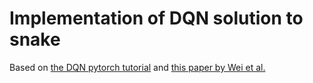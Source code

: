 # Implementation of DQN solution to snake

Based on [the DQN pytorch tutorial](https://pytorch.org/tutorials/intermediate/reinforcement_q_learning.html) and 
[this paper by Wei et al.](http://www.ntulily.org/wp-content/uploads/conference/Autonomous_Agents_in_Snake_Game_via_Deep_Reinforcement_Learning_accepted.pdf)